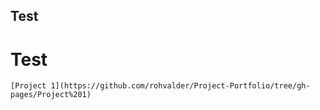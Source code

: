 ## Test
# Test
	[Project 1](https://github.com/rohvalder/Project-Portfolio/tree/gh-pages/Project%201)
